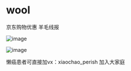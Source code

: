 # wool
京东购物优惠  羊毛线报

![image](https://raw.githubusercontent.com/SellSoul/wool/master/image/jd.jpg)

![image](https://raw.githubusercontent.com/SellSoul/wool/master/image/wool.jpg)

懒癌患者可直接加vx：xiaochao_perish 加入大家庭
